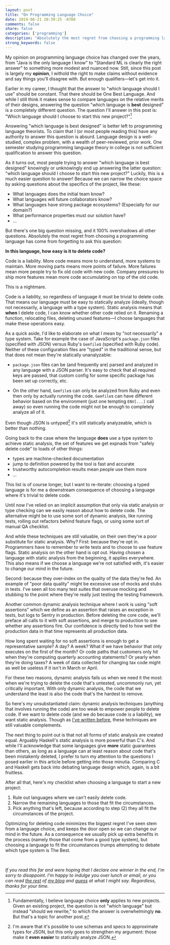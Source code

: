 ```yaml
---
layout: post
title: "On Programming Language Choice"
date: 2019-06-21 20:39:25 -0700
comments: false
share: false
categories: ['programming']
description: "Absolutely the most regret from choosing a programming language has come from forgetting to ask this question:"
strong_keywords: false
---
```


My opinion on programming language choice has changed over the years,
from "Java is the only language I know" to "Standard ML is clearly the
right answer" to something more modest and nuanced now. Still, since
this post is largely my **opinion**, I withold the right to make claims
without evidence and say things you'll disagree with. But enough
qualifiers—let's get into it.

<!-- more -->

Earlier in my career, I thought that the answer to "which language
should I use" should be constant. That there should be One Best
Language. And while I still think it makes sense to compare languages on
the relative merits of their designs, answering the question "which
language is **best** designed" is a completely different question. The
question I'll answer in this post is: "Which language should I choose to
start this new project?"[^new-project]

[^new-project]: Fundamentally, I believe language choice **only** applies to new projects. Given an existing project, the question is not "which language" but instead "should we rewrite," to which the answer is overwhelmingly **no**. But that's a topic for another post.

Answering "which language is best designed" is better left to
programming language theorists. To claim that I (or most people reading
this) have any authority to answer this question is absurd. Language
design is a well-studied, complex problem, with a wealth of
peer-reviewed, prior work. One semester studying programming language
theory in college is not sufficient qualification to answer this
question.

As it turns out, most people trying to answer "which language is best
designed" knowingly or unknowingly end up answering the latter question:
"which language should I choose to start this new project?" Luckily,
this is a much easier question to answer! Because we can narrow the
choice space by asking questions about the specifics of the project,
like these:

- What languages does the initial team know?
- What languages will future collaborators know?
- What languages have strong package ecosystems? (Especially for our
  domain?)
- What performance properties must our solution have?
- ...

But there's one big question missing, and it 100% overshadows all other
questions. Absolutely the most regret from choosing a programming
language has come from forgetting to ask this question:

**In this language, how easy is it to delete code?**

Code is a liability. More code means more to understand, more systems to
maintain. More moving parts means more points of failure. More failures
mean more people try to fix old code with new code. Company pressures to
ship more features mean more code accumulating on top of the old code.

This is a nightmare.

Code is a liability, so regardless of language it must be trivial to
delete code. That means our language must be easy to statically analyze
(ideally, though not necessarily, a language with a type system). Static
analysis means that **when** I delete code, I can know whether other
code relied on it. Renaming a function, relocating files, deleting
unused features—I choose languages that make these operations easy.

As a quick aside, I'd like to elaborate on what I mean by "not
necessarily" a type system. Take for example the case of JavaScript's
`package.json` files (specified with JSON) versus Ruby's `Gemfile`s
(specified with Ruby code). Neither of these configuration files are
"typed" in the traditional sense, but that does not mean they're
statically unanalyzable:

- `package.json` files can be (and frequently are) parsed and analyzed
  in any language with a JSON parser. It's easy to check that all
  required keys are passed, that custom config for some specific package
  has been set up correctly, etc.

- On the other hand, `Gemfile`s can only be analyzed from Ruby and even
  then only by actually running the code. `Gemfile`s can have different
  behavior based on the environment (just one tempting `ENV[...]` call
  away) so even running the code might not be enough to completely
  analyze all of it.

Even though JSON is untyped[^untyped] it's still statically analyzeable,
which is better than nothing.

[^untyped]: I'm aware that it's possible to use schemas and specs to approximate types for JSON, but this only goes to strengthen my argument: those make it **even easier** to statically analyze JSON.

Going back to the case where the language **does** use a type system to
achieve static analysis, the set of features we get expnads from "safely
delete code" to loads of other things:

- types are machine-checked documentation
- jump to definition powered by the tool is fast and accurate
- trustworthy autocompletion results mean people use them more
- ...

This list is of course longer, but I want to re-iterate: choosing a
typed language is for me a downstream consequence of choosing a language
where it's trivial to delete code.

Until now I've relied on an implicit assumption that only via static
analysis or type checking can we easily reason about how to delete code.
The alternative might be to use some sort of dynamic analysis, like
running tests, rolling out refactors behind feature flags, or using some
sort of manual QA checklist.

And while these techniques are still valuable, on their own they're a
poor substitute for static analysis. Why? First: because they're opt in.
Programmers have to remember to write tests and to choose to use feature
flags. Static analysis on the other hand is opt out. Having chosen a
language with static analysis from the beginning, it applies everywhere.
This also means if we choose a language we're not satisfied with, it's
easier to change our mind in the future.

Second: because they over-index on the quality of the data they're fed.
An example of "poor data quality" might be excessive use of mocks and
stubs in tests. I've seen all too many test suites that overuse mocking
and stubbing to the point where they're really just testing the testing
framework.

Another common dynamic analysis technique where I work is using "soft
assertions" which we define as an assertion that raises an exception in
tests, but logs to Sentry in production. Before deleting the core code,
we'll preface all calls to it with soft assertions, and merge to
production to see whether any assertions fire. Our confidence is
directly tied to how well the production data in that time represents
all production data.

How long spent waiting for no soft assertions is enough to get a
representative sample? A day? A week? What if we have behavior that only
executes on the first of the month? Or code paths that customers only
hit when they're computing quarterly accounting statements? Or yearly
when they're doing taxes? A week of data collected for changing tax code
might as well be useless if it isn't in March or April.

For these two reasons, dynamic analysis fails us when we need it the
most: when we're trying to delete the code that's untested, uncommonly
run, yet critically important. With only dynamic analysis, the code that
we understand the least is also the code that's the hardest to remove.

So here's my unsubstantiated claim: dynamic analysis techniques
(anything that involves running the code) are too weak to empower people
to delete code. If we want to delete code (and we do because code is a
liability), we want static analysis. Though as [I've written
before](/tests-types-correctness/), these techniques are still valuable
complements.

The next thing to point out is that not all forms of static analysis are
created equal. Arguably Haskell's static analysis is more powerful than
C's. And while I'll acknowledge that some languages give **more** static
guarantees than others, as long as a language can at least reason about
code that's been mistakenly deleted, I prefer to turn my attention to
the questions I posed earlier in this article before getting into those
minutia. Comparing C and Haskell gets back into debating language
design which, again, is a bit fruitless.

After all that, here's my checklist when choosing a language to start a
new project:

1.  Rule out languages where we can't easily delete code.
2.  Narrow the remaining languages to those that fit the circumstances.
3.  Pick anything that's left, because according to step (2) they all
    fit the circumstances of the project.

Optimizing for deleting code minimizes the biggest regret I've seen stem
from a language choice, and keeps the door open so we can change our
mind in the future. As a consequence we usually pick up extra benefits
in the process (namely those that come from a good type system), but
choosing a language to fit the circumstances trumps attempting to
debate which type system is The Best.

&nbsp;

*If you read this far and were hoping that I declare one winner in the
end, I'm sorry to disappoint. I'm happy to indulge you over lunch or
email, or you can read [the rest] of [my blog] and [guess] at what I
might say. Regardless, thanks for your time.*

[the rest]: https://blog.jez.io/categories/#bash
[my blog]: https://blog.jez.io/categories/#haskell
[guess]: https://blog.jez.io/categories/#sml

<!-- vim:tw=72:fdm=marker
-->
